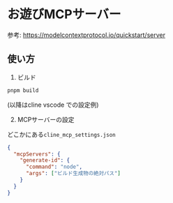 # お遊びMCPサーバー

参考: <https://modelcontextprotocol.io/quickstart/server>

## 使い方

1. ビルド

```bash
pnpm build
```

(以降はcline vscode での設定例)

2. MCPサーバーの設定

どこかにある`cline_mcp_settings.json`

```json
{
  "mcpServers": {
    "generate-id": {
      "command": "node",
      "args": ["ビルド生成物の絶対パス"]
    }
  }
}
```
